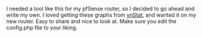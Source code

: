 I needed a tool like this for my pfSense router, so I decided to go ahead and write my own. I loved getting these graphs from [vnStat](http://humdi.net/vnstat/), and wanted it on my new router. Easy to share and nice to look at. Make sure you edit the config.php file to your liking.